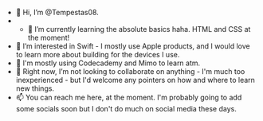 - 👋 Hi, I’m @Tempestas08.
- - 🌱 I’m currently learning the absolute basics haha. HTML and CSS at the moment!
- 👀 I’m interested in Swift - I mostly use Apple products, and I would love to learn more about building for the devices I use. 
- 🛜 I'm mostly using Codecademy and Mimo to learn atm.
- 💞️ Right now, I’m not looking to collaborate on anything - I'm much too inexperienced - but I'd welcome any pointers on how and where to learn new things.
- 📫 You can reach me here, at the moment. I'm probably going to add some socials soon but I don't do much on social media these days.

<!---
Tempestas08/Tempestas08 is a ✨ special ✨ repository because its `README.md` (this file) appears on your GitHub profile.
You can click the Preview link to take a look at your changes.
--->
